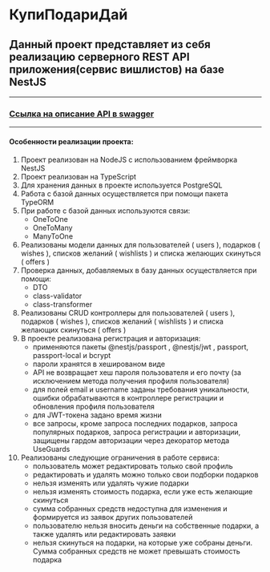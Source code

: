 # КупиПодариДай
## Данный проект представляет из себя реализацию серверного REST API приложения(сервис вишлистов) на базе NestJS

---
### [Ссылка на описание API в swagger](https://app.swaggerhub.com/apis/zlocate/KupiPodariDay/1.0.0)
---

#### Особенности реализации проекта:
1. Проект реализован на NodeJS с использованием фреймворка NestJS
2. Проект реализован на TypeScript
3. Для хранения данных в проекте используется PostgreSQL
4. Работа с базой данных осуществляется при помощи пакета TypeORM
5. При работе с базой данных используются связи:
   - OneToOne
   - OneToMany
   - ManyToOne
6. Реализованы модели данных для пользователей ( users ), подарков ( wishes ), списков желаний ( wishlists ) и списка
желающих скинуться ( offers )
7. Проверка данных, добавляемых в базу данных осуществляется при помощи:
   - DTO
   - class-validator
   - class-transformer
8. Реализованы CRUD контроллеры для пользователей ( users ), подарков ( wishes ), списков желаний ( wishlists ) и списка желающих скинуться ( offers )
9. В проекте реализована регистрация и авторизация:
   - применяются пакеты @nestjs/passport , @nestjs/jwt , passport, passport-local и bcrypt
   - пароли хранятся в хешированом виде
   - API не возвращает хеш пароля пользователя и его почту (за исключением метода получения профиля пользователя)
   - для полей email и username заданы требования уникальности, ошибки обрабатываются в контроллере регистрации и обновления профиля пользователя
   - для JWT-токена задано время жизни
   - все запросы, кроме запроса последних подарков, запроса популярных подарков, запроса регистрации и авторизации, защищены гардом авторизации через декоратор метода UseGuards
10. Реализованы следующие ограничения в работе сервиса:
    - пользователь может редактировать только свой профиль
    - редактировать и удалять можно только свои подборки подарков
    - нельзя изменять или удалять чужие подарки
    - нельзя изменять стоимость подарка, если уже есть желающие скинуться
    - сумма собранных средств недоступна для изменения и формируется из заявок других пользователей
    - пользователю нельзя вносить деньги на собственные подарки, а также удалять или редактировать заявки
    - нельзя скинуться на подарки, на которые уже собраны деньги. Сумма собранных средств не может превышать стоимость подарка

